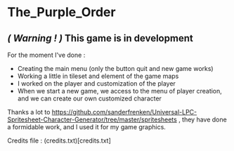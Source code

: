 # The_Purple_Order

## *( Warning ! )* This game is in development

For the moment I've done :

 - Creating the main menu (only the button quit and new game works)
 - Working a little in tileset and element of the game maps
 - I worked on the player and customization of the player  
 - When we start a new game, we access to the menu of player creation, and we can create our own customized character

Thanks a lot to https://github.com/sanderfrenken/Universal-LPC-Spritesheet-Character-Generator/tree/master/spritesheets , they have done a formidable work, and I used it for my game graphics.

Credits file : (credits.txt)[credits.txt]
